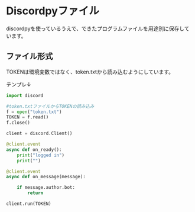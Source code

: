 # Discordpyファイル  
discordpyを使っているうえで、できたプログラムファイルを用途別に保存しています。  

## ファイル形式  
TOKENは環境変数ではなく、token.txtから読み込むようにしています。  

テンプレ↓
```py
import discord

#token.txtファイルからTOKENの読み込み
f = open("token.txt")
TOKEN = f.read()
f.close()

client = discord.Client()

@client.event
async def on_ready():
    print("logged in")
    print("")

@client.event
async def on_message(message):

    if message.author.bot:
        return

client.run(TOKEN)
```